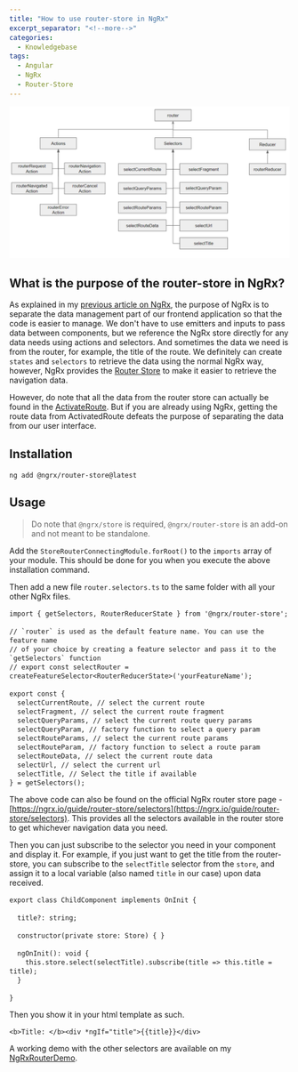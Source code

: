 ```yaml
---
title: "How to use router-store in NgRx"
excerpt_separator: "<!--more-->"
categories:
  - Knowledgebase
tags:
  - Angular
  - NgRx
  - Router-Store
---
```


![NgRx router store](/assets/images/2022/08/router-store.png)

## What is the purpose of the router-store in NgRx?

As explained in my [previous article on NgRx](https://thecodinganalyst.github.io/knowledgebase/ngrx-explained/), the purpose of NgRx is to separate the data management part of our frontend 
application so that the code is easier to manage. We don't have to use emitters and inputs to pass data between components, but we reference the NgRx store directly for any data needs using actions and selectors. And sometimes the data we need is from the router, for example, the title of the route. We definitely can create `states` and `selectors` to retrieve the data using the normal NgRx way, however, NgRx provides the [Router Store](https://ngrx.io/guide/router-store) to make it easier to retrieve the navigation data. 

However, do note that all the data from the router store can actually be found in the [ActivateRoute](https://angular.io/api/router/ActivatedRoute). But if you are already using NgRx, getting the route data from ActivatedRoute defeats the purpose of separating the data from our user interface.

## Installation

```
ng add @ngrx/router-store@latest
```

## Usage

> Do note that `@ngrx/store` is required, `@ngrx/router-store` is an add-on and not meant to be standalone.

Add the `StoreRouterConnectingModule.forRoot()` to the `imports` array of your module. This should be done for you when you execute the above installation command.

Then add a new file `router.selectors.ts` to the same folder with all your other NgRx files.

```
import { getSelectors, RouterReducerState } from '@ngrx/router-store';

// `router` is used as the default feature name. You can use the feature name
// of your choice by creating a feature selector and pass it to the `getSelectors` function
// export const selectRouter = createFeatureSelector<RouterReducerState>('yourFeatureName');

export const {
  selectCurrentRoute, // select the current route
  selectFragment, // select the current route fragment
  selectQueryParams, // select the current route query params
  selectQueryParam, // factory function to select a query param
  selectRouteParams, // select the current route params
  selectRouteParam, // factory function to select a route param
  selectRouteData, // select the current route data
  selectUrl, // select the current url
  selectTitle, // Select the title if available
} = getSelectors();
```

The above code can also be found on the official NgRx router store page - [https://ngrx.io/guide/router-store/selectors](https://ngrx.io/guide/router-store/selectors). This provides all the selectors available in the router store to get whichever navigation data you need. 

Then you can just subscribe to the selector you need in your component and display it. For example, if you just want to get the title from the router-store, you can subscribe to the `selectTitle` selector from the `store`, and assign it to a local variable (also named `title` in our case) upon data received.

```
export class ChildComponent implements OnInit {

  title?: string;
  
  constructor(private store: Store) { }

  ngOnInit(): void {
  	this.store.select(selectTitle).subscribe(title => this.title = title);
  }

}
```  

Then you show it in your html template as such.

```
<b>Title: </b><div *ngIf="title">{{title}}</div>
```

A working demo with the other selectors are available on my [NgRxRouterDemo](https://github.com/thecodinganalyst/NgRxRouterDemo).